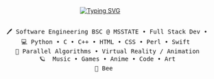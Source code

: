 <div align="center">
<a href="https://git.io/typing-svg"><img src="https://readme-typing-svg.demolab.com?font=Poppins&weight=600&duration=700&pause=400&color=FFD1DC&center=true&vCenter=true&multiline=true&repeat=false&random=false&width=435&height=104&lines=Hi%2C;I+am+Syd;Computer+and+Crochet+Junky" alt="Typing SVG" /></a>
<br><br>
<pre>
    🖊️ Software Engineering BSC @ MSSTATE • Full Stack Dev • HPC Student Researcher 🚀 
    💻 Python • C • C++ • HTML • CSS • Perl • Swift 
    📖 Parallel Algorithms • Virtual Reality / Animation
    🪐  Music • Games • Anime • Code • Art
    🦎 Bee  
</pre>
<br><br>
<br><br><br>
</div>

